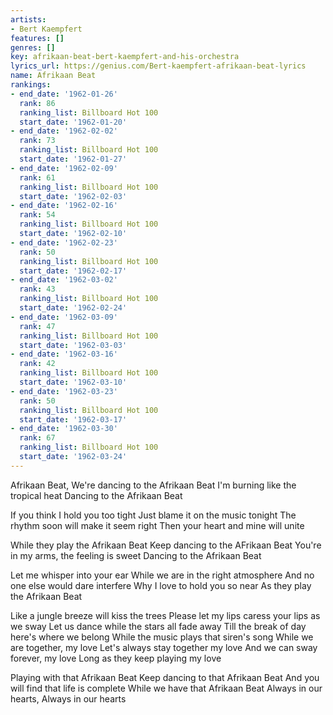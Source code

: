 ```yaml
---
artists:
- Bert Kaempfert
features: []
genres: []
key: afrikaan-beat-bert-kaempfert-and-his-orchestra
lyrics_url: https://genius.com/Bert-kaempfert-afrikaan-beat-lyrics
name: Afrikaan Beat
rankings:
- end_date: '1962-01-26'
  rank: 86
  ranking_list: Billboard Hot 100
  start_date: '1962-01-20'
- end_date: '1962-02-02'
  rank: 73
  ranking_list: Billboard Hot 100
  start_date: '1962-01-27'
- end_date: '1962-02-09'
  rank: 61
  ranking_list: Billboard Hot 100
  start_date: '1962-02-03'
- end_date: '1962-02-16'
  rank: 54
  ranking_list: Billboard Hot 100
  start_date: '1962-02-10'
- end_date: '1962-02-23'
  rank: 50
  ranking_list: Billboard Hot 100
  start_date: '1962-02-17'
- end_date: '1962-03-02'
  rank: 43
  ranking_list: Billboard Hot 100
  start_date: '1962-02-24'
- end_date: '1962-03-09'
  rank: 47
  ranking_list: Billboard Hot 100
  start_date: '1962-03-03'
- end_date: '1962-03-16'
  rank: 42
  ranking_list: Billboard Hot 100
  start_date: '1962-03-10'
- end_date: '1962-03-23'
  rank: 50
  ranking_list: Billboard Hot 100
  start_date: '1962-03-17'
- end_date: '1962-03-30'
  rank: 67
  ranking_list: Billboard Hot 100
  start_date: '1962-03-24'
---
```

Afrikaan Beat, We're dancing to the Afrikaan Beat
I'm burning like the tropical heat
Dancing to the Afrikaan Beat

If you think I hold you too tight
Just blame it on the music tonight
The rhythm soon will make it seem right
Then your heart and mine will unite

While they play the Afrikaan Beat
Keep dancing to the AFrikaan Beat
You're in my arms, the feeling is sweet
Dancing to the Afrikaan Beat

Let me whisper into your ear
While we are in the right atmosphere
And no one else would dare interfere
Why I love to hold you so near
As they play the Afrikaan Beat

Like a jungle breeze will kiss the trees
Please let my lips caress your lips as we sway
Let us dance while the stars all fade away
Till the break of day here's where we belong
While the music plays that siren's song
While we are together, my love
Let's always stay together my love
And we can sway forever, my love
Long as they keep playing my love

Playing with that Afrikaan Beat
Keep dancing to that Afrikaan Beat
And you will find that life is complete
While we have that Afrikaan Beat
Always in our hearts, Always in our hearts
